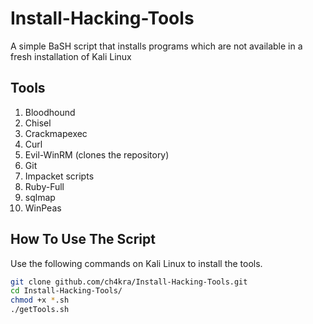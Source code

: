 # Install-Hacking-Tools
A simple BaSH script that installs programs which are not available in a fresh installation of Kali Linux

## Tools
1. Bloodhound
2. Chisel 
3. Crackmapexec
4. Curl
5. Evil-WinRM (clones the repository)
6. Git
7. Impacket scripts
8. Ruby-Full
9. sqlmap
10. WinPeas

## How To Use The Script
Use the following commands on Kali Linux to install the tools.

```bash
git clone github.com/ch4kra/Install-Hacking-Tools.git
cd Install-Hacking-Tools/
chmod +x *.sh 
./getTools.sh
```
